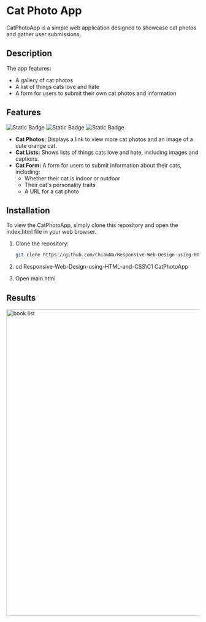 # Cat Photo App
CatPhotoApp is a simple web application designed to showcase cat photos and gather user submissions. 

## Description

The app features:

- A gallery of cat photos
- A list of things cats love and hate
- A form for users to submit their own cat photos and information

## Features
![Static Badge](https://img.shields.io/badge/freecodecamp-0A0A23?style=for-the-badge&logo=freecodecamp&logoColor=white)
![Static Badge](https://img.shields.io/badge/HTML5-%23E34F26?style=for-the-badge&logo=HTML5&logoColor=white)
![Static Badge](https://img.shields.io/badge/CSS3-1572B6?style=for-the-badge&logo=CSS3&logoColor=white)

- **Cat Photos:** Displays a link to view more cat photos and an image of a cute orange cat.
- **Cat Lists:** Shows lists of things cats love and hate, including images and captions.
- **Cat Form:** A form for users to submit information about their cats, including:
  - Whether their cat is indoor or outdoor
  - Their cat's personality traits
  - A URL for a cat photo


## Installation
To view the CatPhotoApp, simply clone this repository and open the index.html file in your web browser.

1. Clone the repository:
   ```bash
   git clone https://github.com/ChiawNa/Responsive-Web-Design-using-HTML-and-CSS.git

2. cd Responsive-Web-Design-using-HTML-and-CSS\C1 CatPhotoApp
   
3. Open main.html


## Results
<div align="left">
   <img src="https://github.com/user-attachments/assets/ae9b74d6-205b-406e-9cfc-c4e2555c3c6b" alt="book list" width="800" />
</div>
